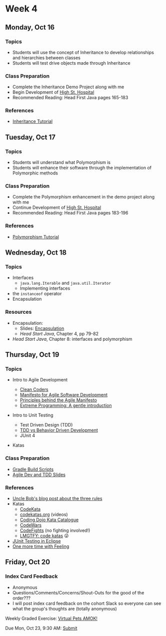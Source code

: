 # Week 4

## Monday, Oct 16

### Topics

- Students will use the concept of Inheritance to develop relationships and hierarchies between classes
- Students will test drive objects made through Inheritance

	
### Class Preparation
- Complete the Inheritance Demo Project along with me
- Begin Development of [High St. Hospital](./hospital-project.md)
- Recommended Reading: Head First Java pages 165-183

### References
- [Inheritance Tutorial](https://www.tutorialspoint.com/java/java_inheritance.htm)



## Tuesday, Oct 17

### Topics

- Students will understand what Polymorphism is
- Students will enhance their software through the implementation of Polymorphic methods

### Class Preparation

- Complete the Polymorphism enhancement in the demo project along with me
- Continue Development of [High St. Hospital](../exercises/hospital-project.md)
- Recommended Reading: Head First Java pages 183-196

### References

- [Polymorphism Tutorial](https://www.tutorialspoint.com/java/java_polymorphism.htm)



## Wednesday, Oct 18

### Topics

- Interfaces
	- `java.lang.Iterable` and `java.util.Iterator`
	- Implementing interfaces
- the `instanceof` operator
- Encapsulation

### Resources
- Encapsulation:
	- Slides: [Encapsulation](https://wecancodeit.github.io/java-slides/objects/encapsulation/)
	- *Head Start Java*, Chapter 4, pp 79-82
- *Head Start Java*, Chapter 8: interfaces and polymorphism

## Thursday, Oct 19

### Topics

- Intro to Agile Development	
	- [Clean Coders](https://cleancoders.com)
	- [Manifesto for Agile Software Development](http://agilemanifesto.org/)
	- [Principles behind the Agile Manifesto](http://agilemanifesto.org/principles.html)
	- [Extreme Programming: A gentle introduction](http://www.extremeprogramming.org/)

- Intro to Unit Testing
	- Test Driven Design (TDD) 
	- [TDD vs Behavior Driven Development](https://www.youtube.com/watch?v=4QFYTQy47yA)
	- JUnit 4
- Katas

### Class Preparation

- [Gradle Build Scripts](https://github.com/WeCanCodeIT/gradle-scripts)
- [Agile Dev and TDD Slides](https://wecancodeit.github.io/java-slides/tools/testing/)


### References

- [Uncle Bob's blog post about the three rules](http://butunclebob.com/ArticleS.UncleBob.TheThreeRulesOfTdd)
- Katas
	- [CodeKata](http://codekata.com/)
	- [codekatas.org](http://www.codekatas.org/) (videos)
	- [Coding Dojo Kata Catalogue](http://codingdojo.org/KataCatalogue/)
	- [CodeWars](https://www.codewars.com/)
	- [CodeFights](https://codefights.com/) (no fighting involved!)
	- [LMGTFY: code katas](http://lmgtfy.com/?q=code+katas) :stuck_out_tongue_winking_eye:
- [JUnit Testing in Eclipse](https://www.youtube.com/watch?v=tkzJsP7NP54)
- [One more time with Feeling](https://www.youtube.com/watch?v=2Ekty7t621k)
	
## Friday, Oct 20

### Index Card Feedback
 
 - Anonymous
 - Questions/Comments/Concerns/Shout-Outs for the good of the order???
 - I will post index card feedback on the cohort Slack so everyone can see what the group's thoughts are (totally anonymous)


Weekly Graded Exercise: [Virtual Pets AMOK!](../exercises/virtual-pets-amok)

Due Mon, Oct 23, 9:30 AM: [Submit](https://goo.gl/forms/fQGRHFImY0GV8vGu1)

